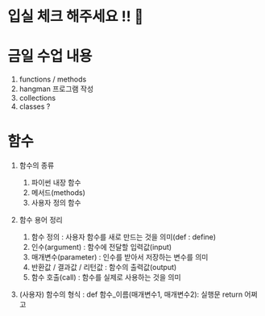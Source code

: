 # 입실 체크 해주세요 !! 💌

# 금일 수업 내용
1. functions / methods
2. hangman 프로그램 작성
3. collections
4. classes ?

# 함수
1. 함수의 종류
    1) 파이썬 내장 함수
    2) 메서드(methods)
    3) 사용자 정의 함수

2. 함수 용어 정리
    1) 함수 정의 : 사용자 함수를 새로 만드는 것을 의미(def : define)
    2) 인수(argument) : 함수에 전달할 입력값(input)
    3) 매개변수(parameter) : 인수를 받아서 저장하는 변수를 의미
    4) 반환값 / 결과값 / 리턴값 : 함수의 출력값(output)
    5) 함수 호출(call) : 함수를 실제로 사용하는 것을 의미

3. (사용자) 함수의 형식 :
def 함수_이름(매개변수1, 매개변수2):
    실행문
    return 어쩌고

